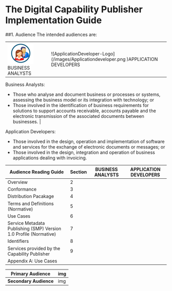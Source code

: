 # The Digital Capability Publisher Implementation Guide

##1. Audience
The intended audiences are:
 
| | |
---|---
![BusinessAnalyst-Logo](/images/Businessanalyst.png) BUSINESS ANALYSTS |![ApplicationDeveloper-Logo] (/images/Applicationdeveloper.png )APPLICATION DEVELOPERS
Business Analysts: 
+ Those who analyse and document business or processes or systems, assessing the business model or its integration with technology; or 
+ Those involved in the identification of business requirements for solutions to support accounts receivable, accounts payable and the electronic transmission of the associated documents between businesses. 
|

Application Developers: 
+ Those involved in the design, operation and implementation of software and services for the exchange of electronic documents or messages; or 
+ Those involved in the design, integration and operation of business applications dealing with invoicing. 

Audience Reading Guide | Section | BUSINESS ANALYSTS| APPLICATION DEVELOPERS
---|---|---|---
Overview | 2 | | 
Conformance | 3 | | 
Distribution Pacakage | 4 | | 
Terms and Definitions (Normative) | 5 | | 
Use Cases | 6 | | 
Service Metadata Publishing (SMP) Version 1.0 Profile (Normative) | 7 | | 
Identifiers | 8 | | 
Services provided by the Capability Publisher | 9 | | 
Appendix A: Use Cases |  | | 
 	 
Primary Audience | img 
---|---
**Secondary Audience** | img

